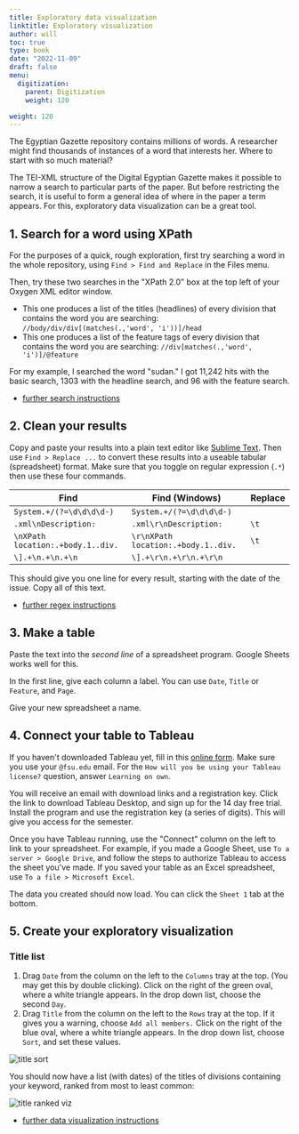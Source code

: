 ```yaml
---
title: Exploratory data visualization
linktitle: Exploratory visualization
author: will
toc: true
type: book
date: "2022-11-09"
draft: false
menu:
  digitization:
    parent: Digitization
    weight: 120

weight: 120
---
```


The Egyptian Gazette repository contains millions of words. A researcher might find thousands of instances of a word that interests her. Where to start with so much material?

The TEI-XML structure of the Digital Egyptian Gazette makes it possible to narrow a search to particular parts of the paper. But before restricting the search, it is useful to form a general idea of where in the paper a term appears. For this, exploratory data visualization can be a great tool.

## 1. Search for a word using XPath

For the purposes of a quick, rough exploration, first try searching a word in the whole repository, using `Find > Find and Replace` in the Files menu.

Then, try these two searches in the "XPath 2.0" box at the top left of your Oxygen XML editor window. 

- This one produces a list of the titles (headlines) of every division that contains the word you are searching: `//body/div/div[(matches(.,'word', 'i'))]/head`
- This one produces a list of the feature tags of every division that contains the word you are searching: `//div[matches(.,'word', 'i')]/@feature`

For my example, I searched the word "sudan." I got 11,242 hits with the basic search, 1303 with the headline search, and 96 with the feature search. 

* [further search instructions](https://dig-eg-gaz.github.io/how-to/digitization/query-instructions)

## 2. Clean your results

Copy and paste your results into a plain text editor like [Sublime Text](https://www.sublimetext.com/). Then use `Find > Replace ...` to convert these results into a useable tabular (spreadsheet) format. Make sure that you toggle on regular expression (`.*`) then use these four commands. 

| Find                              | Find (Windows)                      | Replace |
|-----------------------------------|-------------------------------------|---------|
| `System.+/(?=\d\d\d\d-)`          | `System.+/(?=\d\d\d\d-)`            |         |
| `.xml\nDescription: `             | `.xml\r\nDescription: `             | `\t`    |
| `\nXPath location:.+body.1..div.` | `\r\nXPath location:.+body.1..div.` | `\t`    |
| `\].+\n.+\n.+\n`                  | `\].+\r\n.+\r\n.+\r\n`              |         |

This should give you one line for every result, starting with the date of the issue. Copy all of this text.

* [further regex instructions](https://dig-eg-gaz.github.io/how-to/digitization/regular-expression-instructions)

## 3. Make a table

Paste the text into the _second line_ of a spreadsheet program. Google Sheets works well for this.

In the first line, give each column a label. You can use `Date`, `Title` or `Feature`, and `Page`.

Give your new spreadsheet a name.

## 4. Connect your table to Tableau

If you haven't downloaded Tableau yet, fill in this [online form](https://www.tableau.com/academic/students#form). Make sure you use your `@fsu.edu` email. For the `How will you be using your Tableau license?` question, answer `Learning on own`.

You will receive an email with download links and a registration key. Click the link to download Tableau Desktop, and sign up for the 14 day free trial. Install the program and use the registration key (a series of digits). This will give you access for the semester.

Once you have Tableau running, use the "Connect" column on the left to link to your spreadsheet. For example, if you made a Google Sheet, use `To a server > Google Drive`, and follow the steps to authorize Tableau to access the sheet you've made. If you saved your table as an Excel spreadsheet, use `To a file > Microsoft Excel`.

The data you created should now load. You can click the `Sheet 1` tab at the bottom.

## 5. Create your exploratory visualization

### Title list

1. Drag `Date` from the column on the left to the `Columns` tray at the top. (You may get this by double clicking). Click on the right of the green oval, where a white triangle appears. In the drop down list, choose the second `Day`.
2. Drag `Title` from the column on the left to the `Rows` tray at the top. If it gives you a warning, choose `Add all members.` Click on the right of the blue oval, where a white triangle appears. In the drop down list, choose `Sort`, and set these values.

![title sort](exploratory-title-sort.png)

You should now have a list (with dates) of the titles of divisions containing your keyword, ranked from most to least common:

![title ranked viz](title-viz-sorted-list.png)

* [further data visualization instructions](https://dig-eg-gaz.github.io/how-to/digitization/visualization-instructions/)


